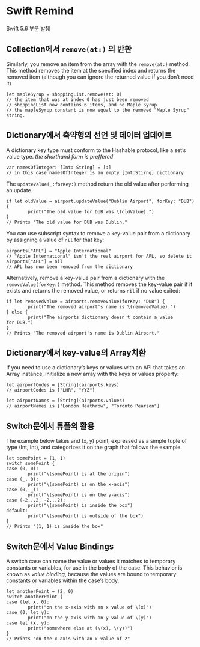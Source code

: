 # Swift Remind
Swift 5.6 부분 발췌




## Collection에서 `remove(at:)` 의 반환
Similarly, you remove an item from the array with the `remove(at:)` method. This method removes the item at the specified index and returns the removed item (although you can ignore the returned value if you don’t need it)

```
let mapleSyrup = shoppingList.remove(at: 0)
// the item that was at index 0 has just been removed
// shoppingList now contains 6 items, and no Maple Syrup
// the mapleSyrup constant is now equal to the removed "Maple Syrup" string.
```


## Dictionary에서 축약형의 선언 및 데이터 업데이트
A dictionary	key type must conform to the Hashable protocol, like a set’s value type. *the shorthand form is preffered*
```
var namesOfInteger: [Int: String] = [:]
// in this case namesOfInteger is an empty [Int:Stirng] dictionary
```

The `updateValue(_:forKey:)` method return the old value after performing an update.

```
if let oldValue = airport.updateValue("Dublin Airport", forKey: "DUB") {
		print("The old value for DUB was \(oldValue).")
}
// Prints "The old value for DUB was Dublin."
```

You	can use subscript syntax to remove a key-value pair from a dictionary by assigning a value of `nil` for that key:
```
airports["APL"] = "Apple International"
// "Apple International" isn't the real airport for APL, so delete it airports["APL"] = nil
// APL has now been removed from the dictionary
```

Alternatively, remove a key-value pair from a dictionary with the `removeValue(forKey:)` method. This method removes the key-value pair if it exists and returns the removed value, or returns `nil` if no value exited:
```
if let removedValue = airports.removeValue(forKey: "DUB") {
		print("The removed airport's name is \(removedValue).")
} else {
		print("The airports dictionary doesn't contain a value 		for DUB.")
}
// Prints "The removed airport's name is Dublin Airport."
```



## Dictionary에서 key-value의 Array치환
If you need to use a dictionary’s keys or values with an API that takes an Array instance, initialize a new array with the keys or values property:
```
let airportCodes = [String](airports.keys)
// airportCodes is ["LHR", "YYZ"]

let airportNames = [String](airports.values)
// airportNames is ["London Heathrow", "Toronto Pearson"]
```



## Switch문에서 튜플의 활용
The example below takes and (x, y) point, expressed as a simple tuple of type (Int, Int), and categorizes it on the graph that follows the example.
```
let somePoint = (1, 1)
switch somePoint {
case (0, 0):
		print("\(somePoint) is at the origin")
case (_, 0):
		print("\(somePoint) is on the x-axis")
case (0, _):
		print("\(somePoint) is on the y-axis")
case (-2...2, -2...2):
		print("\(somePoint) is inside the box")
default:
		print("\(somePoint) is outside of the box")
}
// Prints "(1, 1) is inside the box"
```



## Switch문에서 Value Bindings
A switch case can name the value or values it matches to temporary constants or variables, for use in the body of the case. This behavior is known as *value binding*, because the values are bound to temporary constants or variables within the case’s body.
```
let anotherPoint = (2, 0)
switch anotherPoint {
case (let x, 0):
		print("on the x-axis with an x value of \(x)")
case (0, let y):
		print("on the y-axis with an y value of \(y)")
case let (x, y):
		print("somewhere else at (\(x), \(y))")
}
// Prints "on the x-axis with an x value of 2"
```
